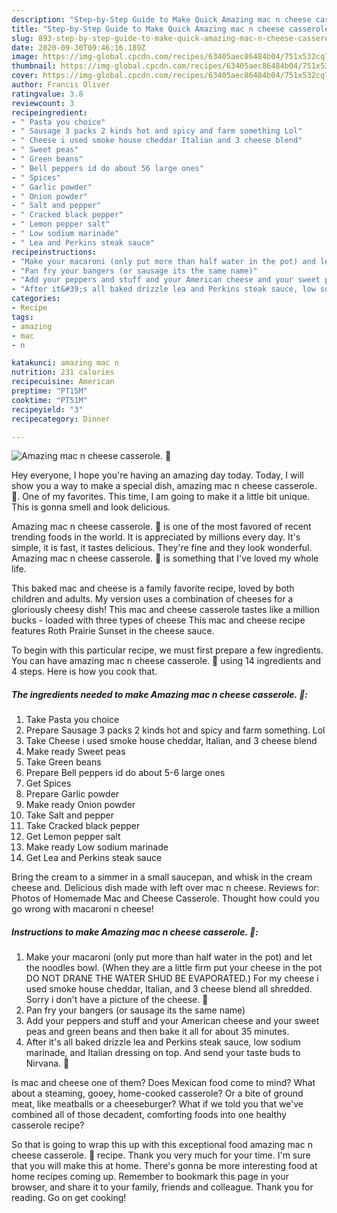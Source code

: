 ```yaml
---
description: "Step-by-Step Guide to Make Quick Amazing mac n cheese casserole. 🙂"
title: "Step-by-Step Guide to Make Quick Amazing mac n cheese casserole. 🙂"
slug: 893-step-by-step-guide-to-make-quick-amazing-mac-n-cheese-casserole
date: 2020-09-30T09:46:16.189Z
image: https://img-global.cpcdn.com/recipes/63405aec86484b04/751x532cq70/amazing-mac-n-cheese-casserole-🙂-recipe-main-photo.jpg
thumbnail: https://img-global.cpcdn.com/recipes/63405aec86484b04/751x532cq70/amazing-mac-n-cheese-casserole-🙂-recipe-main-photo.jpg
cover: https://img-global.cpcdn.com/recipes/63405aec86484b04/751x532cq70/amazing-mac-n-cheese-casserole-🙂-recipe-main-photo.jpg
author: Francis Oliver
ratingvalue: 3.8
reviewcount: 3
recipeingredient:
- " Pasta you choice"
- " Sausage 3 packs 2 kinds hot and spicy and farm something Lol"
- " Cheese i used smoke house cheddar Italian and 3 cheese blend"
- " Sweet peas"
- " Green beans"
- " Bell peppers id do about 56 large ones"
- " Spices"
- " Garlic powder"
- " Onion powder"
- " Salt and pepper"
- " Cracked black pepper"
- " Lemon pepper salt"
- " Low sodium marinade"
- " Lea and Perkins steak sauce"
recipeinstructions:
- "Make your macaroni (only put more than half water in the pot) and let the noodles bowl. (When they are a little firm put your cheese in the pot DO NOT DRANE THE WATER SHUD BE EVAPORATED.) For my cheese i used smoke house cheddar, Italian, and 3 cheese blend all shredded. Sorry i don&#39;t have a picture of the cheese. 🙂"
- "Pan fry your bangers (or sausage its the same name)"
- "Add your peppers and stuff and your American cheese and your sweet peas and green beans and then bake it all for about 35 minutes."
- "After it&#39;s all baked drizzle lea and Perkins steak sauce, low sodium marinade, and Italian dressing on top. And send your taste buds to Nirvana. 🙂"
categories:
- Recipe
tags:
- amazing
- mac
- n

katakunci: amazing mac n 
nutrition: 231 calories
recipecuisine: American
preptime: "PT15M"
cooktime: "PT51M"
recipeyield: "3"
recipecategory: Dinner

---
```



![Amazing mac n cheese casserole. 🙂](https://img-global.cpcdn.com/recipes/63405aec86484b04/751x532cq70/amazing-mac-n-cheese-casserole-🙂-recipe-main-photo.jpg)

Hey everyone, I hope you're having an amazing day today. Today, I will show you a way to make a special dish, amazing mac n cheese casserole. 🙂. One of my favorites. This time, I am going to make it a little bit unique. This is gonna smell and look delicious.

Amazing mac n cheese casserole. 🙂 is one of the most favored of recent trending foods in the world. It is appreciated by millions every day. It's simple, it is fast, it tastes delicious. They're fine and they look wonderful. Amazing mac n cheese casserole. 🙂 is something that I've loved my whole life.

This baked mac and cheese is a family favorite recipe, loved by both children and adults. My version uses a combination of cheeses for a gloriously cheesy dish! This mac and cheese casserole tastes like a million bucks - loaded with three types of cheese This mac and cheese recipe features Roth Prairie Sunset in the cheese sauce.


To begin with this particular recipe, we must first prepare a few ingredients. You can have amazing mac n cheese casserole. 🙂 using 14 ingredients and 4 steps. Here is how you cook that.

<!--inarticleads1-->

##### The ingredients needed to make Amazing mac n cheese casserole. 🙂:

1. Take  Pasta you choice
1. Prepare  Sausage 3 packs 2 kinds hot and spicy and farm something. Lol
1. Take  Cheese i used smoke house cheddar, Italian, and 3 cheese blend
1. Make ready  Sweet peas
1. Take  Green beans
1. Prepare  Bell peppers id do about 5-6 large ones
1. Get  Spices
1. Prepare  Garlic powder
1. Make ready  Onion powder
1. Take  Salt and pepper
1. Take  Cracked black pepper
1. Get  Lemon pepper salt
1. Make ready  Low sodium marinade
1. Get  Lea and Perkins steak sauce


Bring the cream to a simmer in a small saucepan, and whisk in the cream cheese and. Delicious dish made with left over mac n cheese. Reviews for: Photos of Homemade Mac and Cheese Casserole. Thought how could you go wrong with macaroni n cheese! 

<!--inarticleads2-->

##### Instructions to make Amazing mac n cheese casserole. 🙂:

1. Make your macaroni (only put more than half water in the pot) and let the noodles bowl. (When they are a little firm put your cheese in the pot DO NOT DRANE THE WATER SHUD BE EVAPORATED.) For my cheese i used smoke house cheddar, Italian, and 3 cheese blend all shredded. Sorry i don&#39;t have a picture of the cheese. 🙂
1. Pan fry your bangers (or sausage its the same name)
1. Add your peppers and stuff and your American cheese and your sweet peas and green beans and then bake it all for about 35 minutes.
1. After it&#39;s all baked drizzle lea and Perkins steak sauce, low sodium marinade, and Italian dressing on top. And send your taste buds to Nirvana. 🙂


Is mac and cheese one of them? Does Mexican food come to mind? What about a steaming, gooey, home-cooked casserole? Or a bite of ground meat, like meatballs or a cheeseburger? What if we told you that we&#39;ve combined all of those decadent, comforting foods into one healthy casserole recipe? 

So that is going to wrap this up with this exceptional food amazing mac n cheese casserole. 🙂 recipe. Thank you very much for your time. I'm sure that you will make this at home. There's gonna be more interesting food at home recipes coming up. Remember to bookmark this page in your browser, and share it to your family, friends and colleague. Thank you for reading. Go on get cooking!
